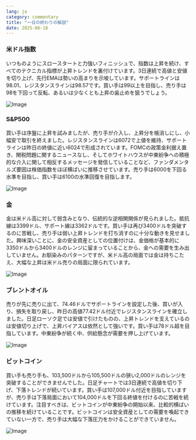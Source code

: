 ```yaml
---
lang: ja
category: commentary
title: "一日の終わりの解説"
date: 2025-06-18
---
```


### 米ドル指数

いつものようにスロースタートと力強いフィニッシュで、指数は上昇を続け、すべてのテクニカル指標が上昇トレンドを裏付けています。3日連続で高値と安値を切り上げ、先行EMAは勢いの高まりを示唆しています。サポートラインは98.01、レジスタンスラインは98.57です。買い手は99以上を目指し、売り手は98を下回って反転、あるいは少なくとも上昇の歯止めを狙うでしょう。

![Image](https://markleighedu.github.io/img/Jun-2025/18-Jun-2025/usdindex.jpg)

### S&P500

買い手は序盤に上昇を試みましたが、売り手が介入し、上昇分を帳消しにし、小幅安で取引を終えました。レジスタンスラインは6072で上値を維持、サポートラインは昨日の終値に近い6024で形成されています。FOMCの政策金利据え置き、関税問題に関するニュースなし、そしてホワイトハウスが中東紛争への積極的な介入に関して相反するメッセージを発信していることなど、ファンダメンタルズ要因は株価指数をほぼ横ばいに推移させています。売り手は6000を下回る水準を目指し、買い手は6100の水準回復を目指します。

![Image](https://markleighedu.github.io/img/Jun-2025/18-Jun-2025/sp500.jpg)

### 金

金は米ドル高に対して弱含みとなり、伝統的な逆相関関係が見られました。抵抗線は3399ドル、サポート線は3362ドルです。買い手は再び3400ドルを突破するのに苦戦し、売り手は弱い上昇トレンドを打ち消すのに十分な動きを見せました。興味深いことに、金の安全資産としての位置付けは、金価格が基本的に3350ドルから3400ドルのレンジに留まっていることから、金への需要を生み出していません。お馴染みのパターンですが、米ドル高の局面では金は持ちこたえ、大幅な上昇は米ドル売りの局面に限られています。

![Image](https://markleighedu.github.io/img/Jun-2025/18-Jun-2025/gold.jpg)

### ブレントオイル

売りが先に売りに出て、74.46ドルでサポートラインを設定した後、買いが入り、損失を取り戻し、昨日の高値77.42ドル付近でレジスタンスラインを確立しました。日足ローソク足では安値で引けたものの、上昇トレンドを支えているのは安値切り上げで、上昇バイアスは依然として強いです。買い手は78ドル超を目指しています。中東紛争が続く中、供給懸念が需要を押し上げています。

![Image](https://markleighedu.github.io/img/Jun-2025/18-Jun-2025/brentoil.jpg)

### ビットコイン

買い手も売り手も、103,500ドルから105,500ドルの狭い2,000ドルのレンジを突破することができませんでした。日足チャートでは3日連続で高値を切り下げ、下落トレンドが続いています。買い手は107,000ドル付近を目指していますが、売り手は下落局面において104,000ドルを下回る終値を付けるのに苦戦を続けています。注目すべきは、ビットコインが中東紛争の開始以来、比較的横ばいの推移を続けていることです。ビットコインは安全資産としての需要を喚起できていない一方で、売り手は大幅な下落圧力をかけることができていません。

![Image](https://markleighedu.github.io/img/Jun-2025/18-Jun-2025/bitcoin.jpg)

